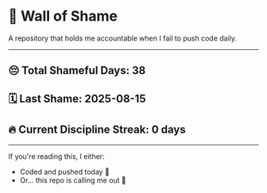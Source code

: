 # 🧱 Wall of Shame

A repository that holds me accountable when I fail to push code daily.

---

## 😔 Total Shameful Days: **38**
## 🗓️ Last Shame: **2025-08-15**
## 🔥 Current Discipline Streak: **0 days**

---

If you're reading this, I either:
- Coded and pushed today 💪
- Or... this repo is calling me out 😤
